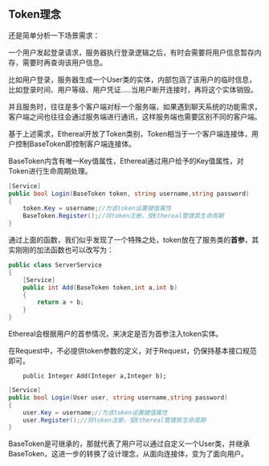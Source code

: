 ## Token理念

还是简单分析一下场景需求：

一个用户发起登录请求，服务器执行登录逻辑之后，有时会需要将用户信息暂存内存，需要时再查询该用户信息。

比如用户登录，服务器生成一个User类的实体，内部包涵了该用户的临时信息，比如登录时间、用户等级、用户凭证.....当用户断开连接时，再将这个实体销毁。

并且服务时，往往是多个客户端对标一个服务端，如果遇到聊天系统的功能需求，客户端之间也往往会通过服务端进行通讯，这样服务端也需要区别不同的客户端。

基于上述需求，Ethereal开放了Token类别，Token相当于一个客户端连接体，用户控制BaseToken即控制客户端连接体。

BaseToken内含有唯一Key值属性，Ethereal通过用户给予的Key值属性，对Token进行生命周期处理。

```c#
[Service]
public bool Login(BaseToken token, string username,string password)
{
    token.Key = username;//为该token设置键值属性
    BaseToken.Register();//将token注册，受Ethereal管理其生命周期
}
```

通过上面的函数，我们似乎发现了一个特殊之处，token放在了服务类的**首参**，其实刚刚的加法函数也可以改写为：

```c#
public class ServerService
{
    [Service]
    public int Add(BaseToken token,int a,int b)
    {
        return a + b;
    }
}
```

Ethereal会根据用户的首参情况，来决定是否为首参注入token实体。

在Request中，不必提供token参数的定义，对于Request，仍保持基本接口规范即可。

`    public Integer Add(Integer a,Integer b);`



```c#
[Service]
public bool Login(User user, string username,string password)
{
    user.Key = username;//为该token设置键值属性
    user.Register();//将token注册，受Ethereal管理其生命周期
}
```

BaseToken是可继承的，那就代表了用户可以通过自定义一个User类，并继承BaseToken，这进一步的转换了设计理念，从面向连接体，变为了面向用户。